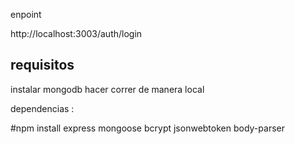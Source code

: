 enpoint

http://localhost:3003/auth/login


## requisitos

instalar mongodb 
hacer correr de manera local 

dependencias :

#npm install express mongoose bcrypt jsonwebtoken body-parser
 